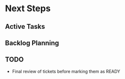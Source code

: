 # Next Steps

## Active Tasks

## Backlog Planning

## TODO
- Final review of tickets before marking them as READY

